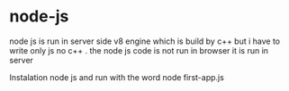 # node-js
 node js is run in server side v8 engine which is build by c++ but i have to write only js no c++ . the node js code is not run in browser it is run in server
 
 
 Instalation node js and run with the word node first-app.js
